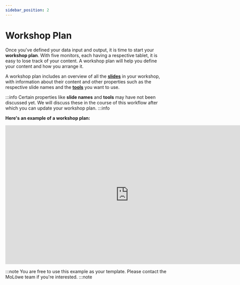 ```yaml
---
sidebar_position: 2
---
```


# Workshop Plan

Once you've defined your data input and output, it is time to start your **workshop plan**.
With five monitors, each having a respective tablet, it is easy to lose track of your content.
A workshop plan will help you define your content and how you arrange it.

A workshop plan includes an overview of all the [**slides**](glossary.md#slide) in your workshop,
with information about their content and other properties such as the respective slide names and the 
[**tools**](glossary.md#tools) you want to use.

:::info
Certain properties like **slide names** and **tools** may have not been discussed yet.
We will discuss these in the course of this workflow after which you can update your workshop plan.
:::info

**Here's an example of a workshop plan:**

<iframe width="768" height="432" src="https://miro.com/app/board/uXjVP1njcGM=/?share_link_id=59867996560" frameborder="0" scrolling="no" allowfullscreen></iframe>

:::note
You are free to use this example as your template. Please contact the MoLöwe team if you're interested.
:::note